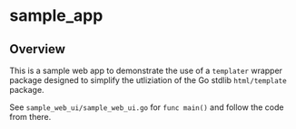 # sample_app

## Overview

This is a sample web app to demonstrate the use of a `templater` wrapper package designed to simplify the utliziation of the Go stdlib `html/template` package.

See `sample_web_ui/sample_web_ui.go` for `func main()` and follow the code from there.
